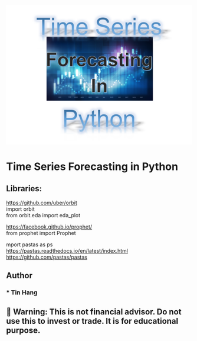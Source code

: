 <img src="Time_Series.PNG">

# Time Series Forecasting in Python

## Libraries:
https://github.com/uber/orbit  
import orbit  
from orbit.eda import eda_plot    

https://facebook.github.io/prophet/  
from prophet import Prophet  

mport pastas as ps  
https://pastas.readthedocs.io/en/latest/index.html  
https://github.com/pastas/pastas  


## Author  
### * Tin Hang  

## 🔴 Warning: This is not financial advisor.  Do not use this to invest or trade. It is for educational purpose.  
